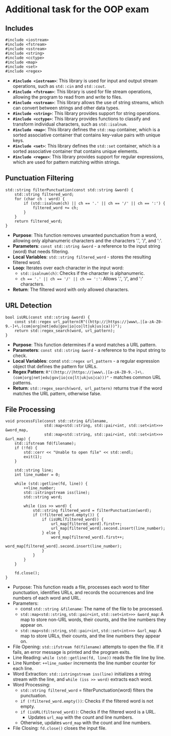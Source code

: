 # Additional task for the OOP exam
## Includes
```
#include <iostream>
#include <fstream>
#include <sstream>
#include <string>
#include <cctype>
#include <map>
#include <set>
#include <regex>
```
- **`#include <iostream>`**: This library is used for input and output stream operations, such as `std::cin` and `std::cout`.
- **`#include <fstream>`**: This library is used for file stream operations, allowing the program to read from and write to files.
- **`#include <sstream>`**: This library allows the use of string streams, which can convert between strings and other data types.
- **`#include <string>`**: This library provides support for string operations.
- **`#include <cctype>`**: This library provides functions to classify and transform individual characters, such as `std::isalnum`.
- **`#include <map>`**: This library defines the `std::map` container, which is a sorted associative container that contains key-value pairs with unique keys.
- **`#include <set>`**: This library defines the `std::set` container, which is a sorted associative container that contains unique elements.
- **`#include <regex>`**: This library provides support for regular expressions, which are used for pattern matching within strings.

## Punctuation Filtering
```
std::string filterPunctuation(const std::string &word) {
    std::string filtered_word;
    for (char ch : word) {
        if (std::isalnum(ch) || ch == '.' || ch == '/' || ch == ':') {
            filtered_word += ch;
        }
    }
    return filtered_word;
}
```
- **Purpose**: This function removes unwanted punctuation from a word, allowing only alphanumeric characters and the characters '.', '/', and ':'.
- **Parameters**: `const std::string &word` - a reference to the input string (word) that needs filtering.
- **Local Variables**: `std::string filtered_word` - stores the resulting filtered word.
- **Loop**: Iterates over each character in the input word:
  - `std::isalnum(ch)`: Checks if the character is alphanumeric.
  - `ch == '.' || ch == '/' || ch == ':'`: Allows '.', '/', and ':' characters.
- **Return**: The filtered word with only allowed characters.

## URL Detection
```
bool isURL(const std::string &word) {
    const std::regex url_pattern(R"((http://|https://|www\.|[a-zA-Z0-9.-]+\.(com|org|net|edu|gov|io|co|lt|uk|us|ca)))");
    return std::regex_search(word, url_pattern);
}
```
- **Purpose**: This function determines if a word matches a URL pattern.
- **Parameters**: `const std::string &word` - a reference to the input string to check.
- **Local Variables**: const `std::regex url_pattern` - a regular expression object that defines the pattern for URLs.
- **Regex Pattern**: `R"((http://|https://|www\.|[a-zA-Z0-9.-]+\.(com|org|net|edu|gov|io|co|lt|uk|us|ca)))"` - matches common URL patterns.
- **Return**: `std::regex_search(word, url_pattern)` returns true if the word matches the URL pattern, otherwise false.

## File Processing
```
void processFile(const std::string &filename, 
                 std::map<std::string, std::pair<int, std::set<int>>> &word_map,
                 std::map<std::string, std::pair<int, std::set<int>>> &url_map) {
    std::ifstream fd(filename);
    if (!fd) {
        std::cerr << "Unable to open file" << std::endl;
        exit(1);
    }

    std::string line;
    int line_number = 0;

    while (std::getline(fd, line)) {
        ++line_number;
        std::istringstream iss(line);
        std::string word;

        while (iss >> word) {
            std::string filtered_word = filterPunctuation(word);
            if (!filtered_word.empty()) {
                if (isURL(filtered_word)) {
                    url_map[filtered_word].first++;
                    url_map[filtered_word].second.insert(line_number);
                } else {
                    word_map[filtered_word].first++;
                    word_map[filtered_word].second.insert(line_number);
                }
            }
        }
    }

    fd.close();
}
```
- Purpose: This function reads a file, processes each word to filter punctuation, identifies URLs, and records the occurrences and line numbers of each word and URL.
- Parameters:
  - const `std::string &filename`: The name of the file to be processed.
  - `std::map<std::string`, `std::pair<int`, `std::set<int>>> &word_map`: A map to store non-URL words, their counts, and the line numbers they appear on.
  - `std::map<std::string`, `std::pair<int`, `std::set<int>>> &url_map`: A map to store URLs, their counts, and the line numbers they appear on.
- File Opening: `std::ifstream fd(filename)` attempts to open the file. If it fails, an error message is printed and the program exits.
- Line Reading: `while (std::getline(fd, line))` reads the file line by line.
- Line Number: `++line_number` increments the line number counter for each line.
- Word Extraction: `std::istringstream iss(line)` initializes a string stream with the line, and `while (iss >> word)` extracts each word.
- Word Processing:
  - `std::string filtered_word` = filterPunctuation(word) filters the punctuation.
  - `if (!filtered_word.empty())`: Checks if the filtered word is not empty.
  - `if (isURL(filtered_word))`: Checks if the filtered word is a URL.
    - Updates `url_map` with the count and line numbers.
  - Otherwise, updates `word_map` with the count and line numbers.
- File Closing: `fd.close()` closes the input file.

